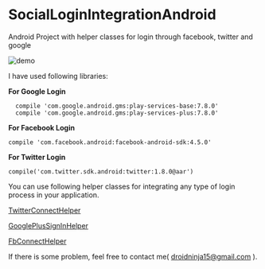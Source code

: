 # SocialLoginIntegrationAndroid
Android Project with helper classes for login through facebook, twitter and google

![demo](http://i.imgur.com/R7XnpAC.png)

I have used following libraries:

**For Google Login**
```
  compile 'com.google.android.gms:play-services-base:7.8.0'
  compile 'com.google.android.gms:play-services-plus:7.8.0'
  ```
**For Facebook Login**
```
compile 'com.facebook.android:facebook-android-sdk:4.5.0'
```

**For Twitter Login**
```
compile('com.twitter.sdk.android:twitter:1.8.0@aar')
```

You can use following helper classes for integrating any type of login process in your application. 

[TwitterConnectHelper](https://github.com/DroidNinja/SocialLoginIntegrationAndroid/blob/master/app/src/main/java/com/binarywalllabs/socialintegration/helpers/TwitterConnectHelper.java)

[GooglePlusSignInHelper](https://github.com/DroidNinja/SocialLoginIntegrationAndroid/blob/master/app/src/main/java/com/binarywalllabs/socialintegration/helpers/GooglePlusSignInHelper.java)

[FbConnectHelper](https://github.com/DroidNinja/SocialLoginIntegrationAndroid/blob/master/app/src/main/java/com/binarywalllabs/socialintegration/helpers/FbConnectHelper.java)


If there is some problem, feel free to contact me( droidninja15@gmail.com ).
